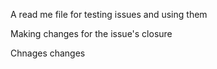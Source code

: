 A read me file for testing issues and using them

Making changes for the issue's closure

Chnages changes
